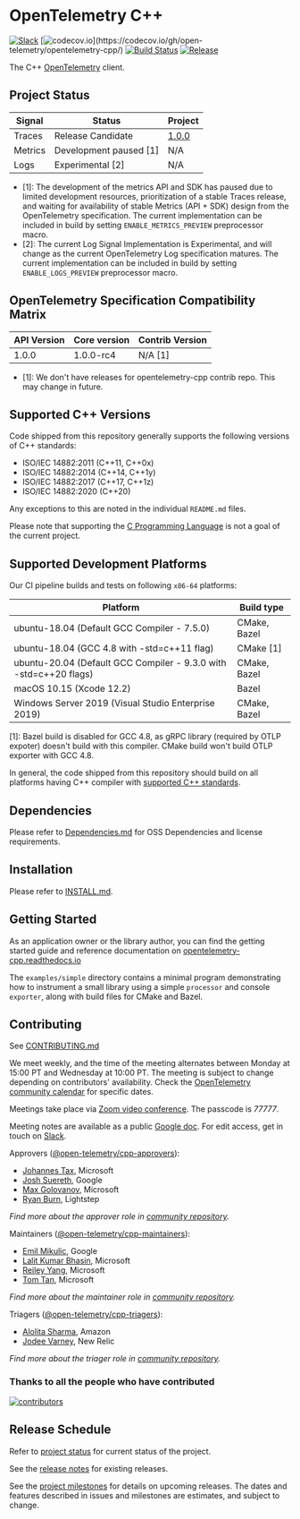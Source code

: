 # OpenTelemetry C++

[![Slack](https://img.shields.io/badge/slack-@cncf/otel/cpp-brightgreen.svg?logo=slack)](https://cloud-native.slack.com/archives/C01N3AT62SJ)
[![codecov.io](https://codecov.io/gh/open-telemetry/opentelemetry-cpp/branch/main/graphs/badge.svg?)](https://codecov.io/gh/open-telemetry/opentelemetry-cpp/)
[![Build
Status](https://github.com/open-telemetry/opentelemetry-cpp/actions/workflows/ci.yml/badge.svg?branch=main)](https://github.com/open-telemetry/opentelemetry-cpp/actions)
[![Release](https://img.shields.io/github/v/release/open-telemetry/opentelemetry-cpp?include_prereleases&style=)](https://github.com/open-telemetry/opentelemetry-cpp/releases/)

The C++ [OpenTelemetry](https://opentelemetry.io/) client.

## Project Status

| Signal  | Status                 | Project                                                                  |
| ------- | ---------------------- | ------------------------------------------------------------------------ |
| Traces  | Release Candidate      | [1.0.0](https://github.com/open-telemetry/opentelemetry-cpp/milestone/9) |
| Metrics | Development paused [1] | N/A                                                                      |
| Logs    | Experimental [2]       | N/A                                                                      |

* [1]: The development of the metrics API and SDK has paused due to limited development resources, prioritization of a stable Traces release, and waiting for availability of stable Metrics (API + SDK) design from the OpenTelemetry specification. The current implementation can be included in build by setting `ENABLE_METRICS_PREVIEW` preprocessor macro.
* [2]: The current Log Signal Implementation is Experimental, and will change as the current OpenTelemetry Log specification matures. The current implementation can be included in build by setting `ENABLE_LOGS_PREVIEW` preprocessor macro.

## OpenTelemetry Specification Compatibility Matrix

| API Version | Core version | Contrib Version         |
| ----------- |--------------|-------------------------|
| 1.0.0       | 1.0.0-rc4    | N/A [1]                 |

* [1]: We don't have releases for opentelemetry-cpp contrib repo. This may change in future.

## Supported C++ Versions

Code shipped from this repository generally supports the following versions of
C++ standards:

* ISO/IEC 14882:2011 (C++11, C++0x)
* ISO/IEC 14882:2014 (C++14, C++1y)
* ISO/IEC 14882:2017 (C++17, C++1z)
* ISO/IEC 14882:2020 (C++20)

Any exceptions to this are noted in the individual `README.md` files.

Please note that supporting the [C Programming
Language](https://en.wikipedia.org/wiki/C_(programming_language)) is not a goal
of the current project.

## Supported Development Platforms

 Our CI pipeline builds and tests on following `x86-64` platforms:

| Platform                                                            |   Build type  |
|---------------------------------------------------------------------|---------------|
| ubuntu-18.04 (Default GCC Compiler - 7.5.0)                         | CMake, Bazel  |
| ubuntu-18.04 (GCC 4.8 with -std=c++11 flag)                         | CMake [1]     |
| ubuntu-20.04 (Default GCC Compiler - 9.3.0 with -std=c++20 flags)   | CMake, Bazel  |
| macOS 10.15 (Xcode 12.2)                                            | Bazel         |
| Windows Server 2019 (Visual Studio Enterprise 2019)                 | CMake, Bazel  |

[1]: Bazel build is disabled for GCC 4.8, as gRPC library (required by OTLP expoter)
  doesn't build with this compiler. CMake build won't build OTLP exporter with GCC 4.8.

In general, the code shipped from this repository should build on all platforms
having C++ compiler with [supported C++ standards](#supported-c-versions).

## Dependencies

Please refer to [Dependencies.md](docs/dependencies.md) for OSS Dependencies and license requirements.

## Installation

Please refer to [INSTALL.md](./INSTALL.md).

## Getting Started

As an application owner or the library author, you can find the getting started guide and reference documentation on [opentelemetry-cpp.readthedocs.io](https://opentelemetry-cpp.readthedocs.io/en/latest/)

The `examples/simple` directory contains a minimal program demonstrating how to
instrument a small library using a simple `processor` and console `exporter`,
along with build files for CMake and Bazel.

## Contributing

See [CONTRIBUTING.md](CONTRIBUTING.md)

We meet weekly, and the time of the meeting alternates between Monday at 15:00
PT and Wednesday at 10:00 PT. The meeting is subject to change depending on
contributors' availability. Check the [OpenTelemetry community
calendar](https://calendar.google.com/calendar/embed?src=google.com_b79e3e90j7bbsa2n2p5an5lf60%40group.calendar.google.com)
for specific dates.

Meetings take place via [Zoom video conference](https://zoom.us/j/6729396170).
The passcode is _77777_.

Meeting notes are available as a public [Google
doc](https://docs.google.com/document/d/1i1E4-_y4uJ083lCutKGDhkpi3n4_e774SBLi9hPLocw/edit?usp=sharing).
For edit access, get in touch on
[Slack](https://cloud-native.slack.com/archives/C01N3AT62SJ).

Approvers
([@open-telemetry/cpp-approvers](https://github.com/orgs/open-telemetry/teams/cpp-approvers)):

* [Johannes Tax](https://github.com/pyohannes), Microsoft
* [Josh Suereth](https://github.com/jsuereth), Google
* [Max Golovanov](https://github.com/maxgolov), Microsoft
* [Ryan Burn](https://github.com/rnburn), Lightstep

*Find more about the approver role in [community
repository](https://github.com/open-telemetry/community/blob/main/community-membership.md#approver).*

Maintainers
([@open-telemetry/cpp-maintainers](https://github.com/orgs/open-telemetry/teams/cpp-maintainers)):

* [Emil Mikulic](https://github.com/g-easy), Google
* [Lalit Kumar Bhasin](https://github.com/lalitb), Microsoft
* [Reiley Yang](https://github.com/reyang), Microsoft
* [Tom Tan](https://github.com/ThomsonTan), Microsoft

*Find more about the maintainer role in [community
repository](https://github.com/open-telemetry/community/blob/main/community-membership.md#maintainer).*

Triagers
([@open-telemetry/cpp-triagers](https://github.com/orgs/open-telemetry/teams/cpp-triagers)):

* [Alolita Sharma](https://github.com/alolita), Amazon
* [Jodee Varney](https://github.com/jodeev), New Relic

*Find more about the triager role in [community
repository](https://github.com/open-telemetry/community/blob/main/community-membership.md#triager).*

### Thanks to all the people who have contributed

[![contributors](https://contributors-img.web.app/image?repo=open-telemetry/opentelemetry-cpp)](https://github.com/open-telemetry/opentelemetry-cpp/graphs/contributors)

## Release Schedule

Refer to [project status](#project-status) for current status of the project.

See the [release
notes](https://github.com/open-telemetry/opentelemetry-cpp/releases) for
existing releases.

See the [project
milestones](https://github.com/open-telemetry/opentelemetry-cpp/milestones) for
details on upcoming releases. The dates and features described in issues and
milestones are estimates, and subject to change.
